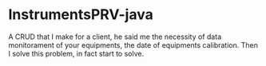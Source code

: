 # InstrumentsPRV-java
A CRUD that I make for a client, he said me the necessity of data monitorament of your equipments, the date of equipments calibration. Then I solve this problem, in fact start to solve. 
